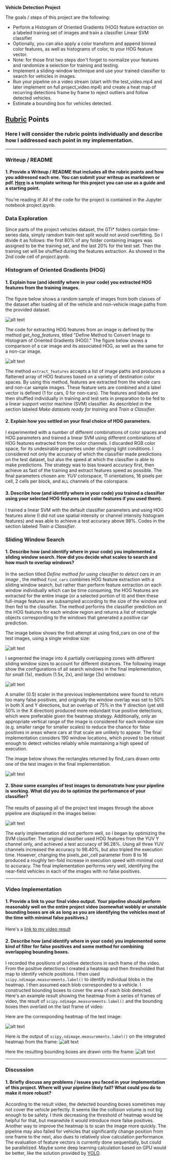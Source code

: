 **Vehicle Detection Project**

The goals / steps of this project are the following:

* Perform a Histogram of Oriented Gradients (HOG) feature extraction on a labeled training set of images and train a classifier Linear SVM classifier
* Optionally, you can also apply a color transform and append binned color features, as well as histograms of color, to your HOG feature vector. 
* Note: for those first two steps don't forget to normalize your features and randomize a selection for training and testing.
* Implement a sliding-window technique and use your trained classifier to search for vehicles in images.
* Run your pipeline on a video stream (start with the test_video.mp4 and later implement on full project_video.mp4) and create a heat map of recurring detections frame by frame to reject outliers and follow detected vehicles.
* Estimate a bounding box for vehicles detected.

[//]: # (Image References)
[image1]: ./output_images/car_non_car.png
[image2]: ./output_images/car_rectangles.png
[image3]: ./output_images/detected_rectangles.png
[image4]: ./output_images/heatmap1.png
[image5]: ./output_images/heatmap2.png
[image6]: ./output_images/hog.png
[image7]: ./output_images/label_rectangles.png
[image8]: ./output_images/labeled_heatmap.png
[image9]: ./output_images/searching_areas.png
[image10]: ./output_images/sliding_window_searching.png
[video1]: ./project_video_out.mp4

## [Rubric](https://review.udacity.com/#!/rubrics/513/view) Points
### Here I will consider the rubric points individually and describe how I addressed each point in my implementation.  

---
### Writeup / README

#### 1. Provide a Writeup / README that includes all the rubric points and how you addressed each one.  You can submit your writeup as markdown or pdf.  [Here](https://github.com/udacity/CarND-Vehicle-Detection/blob/master/writeup_template.md) is a template writeup for this project you can use as a guide and a starting point.  

You're reading it!
All of the code for the project is contained in the Jupyter notebook project.ipynb.

### Data Exploration

Since parts of the project vehicles dataset, the GTI* folders contain time-series data, simply ramdom train-test split would not
avoid overfitting.
So I divide it as follows: the first 80% of any folder containing images was assigned to be the training set, and the last 20% for the test set. Then the training set will be shuffled during the features extraction.
As showed in the 2nd code cell of *project.ipynb*.

### Histogram of Oriented Gradients (HOG)

#### 1. Explain how (and identify where in your code) you extracted HOG features from the training images.

The figure below shows a random sample of images from both classes of the dataset after loading all of the vehicle and non-vehicle image paths from the provided dataset. 

![alt text][image1]

The code for extracting HOG features from an image is defined by the method *get_hog_features*, titled "Define Method to Convert Image to Histogram of Oriented Gradients (HOG)." The figure below shows a comparison of a car image and its associated HOG, as well as the same for a non-car image.

![alt text][image6]

The method `extract_features` accepts a list of image paths and produces a flattened array of HOG features based on a variety of destination color spaces.
By using this method, features are extracted from the whole cars and non-car sample images.
These feature sets are combined and a label vector is defined (1 for cars, 0 for non-cars). The features and labels are then shuffled individually in training and test sets in preparation to be fed to a linear support vector machine (SVM) classifier. 
As describled in the section labeled *Make datasets ready for training* and *Train a Classifier*.


#### 2. Explain how you settled on your final choice of HOG parameters.
I experimented with a number of different combinations of color spaces and HOG parameters and trained a linear SVM using different combinations of HOG features extracted from the color channels. I discarded RGB color space, for its undesirable properties under changing light conditions. 
I considered not only the accuracy of which the classifier made predictions on the test dataset, but also the speed at which the classifier is able to make predictions. The strategy was to bias toward accuracy first, then achieve as fast of the training and extract features speed as possible.
The final parameters chosen are: *YUV* colorspace, 11 orientations, 16 pixels per cell, 2 cells per block, and `ALL` channels of the colorspace.

#### 3. Describe how (and identify where in your code) you trained a classifier using your selected HOG features (and color features if you used them).

I trained a linear SVM with the default classifier parameters and using HOG features alone (I did not use spatial intensity or channel intensity histogram features) and was able to achieve a test accuracy above 98%.
Codes in the section labeled *Train a Classifier*.

### Sliding Window Search

#### 1. Describe how (and identify where in your code) you implemented a sliding window search.  How did you decide what scales to search and how much to overlap windows?

In the section titled *Define method for using classifier to detect cars in an image* , the method `find_cars` combines HOG feature extraction with a sliding window search, but rather than perform feature extraction on each window individually which can be time consuming, the HOG features are extracted for the entire image (or a selected portion of it) and then these full-image features are subsampled according to the size of the window and then fed to the classifier. The method performs the classifier prediction on the HOG features for each window region and returns a list of rectangle objects corresponding to the windows that generated a positive car prediction.

The image below shows the first attempt at using find_cars on one of the test images, using a single window size:

![alt text][image2]

I segmented the image into 4 partially overlapping zones with different sliding window sizes to account for different distances.
The following image show the configurations of all search windows in the final implementation, for small (1x), medium (1.5x, 2x), and large (3x) windows:

![alt text][image9]

A smaller (0.5) scaler in the previous implementations were found to return too many false positives, and originally the window overlap was set to 50% in both X and Y directions, but an overlap of 75% in the Y direction (yet still 50% in the X direction) produced more redundant true positive detections, which were preferable given the heatmap strategy. Additionally, only an appropriate vertical range of the image is considered for each window size (e.g. smaller range for smaller scales) to reduce the chance for false positives in areas where cars at that scale are unlikely to appear. The final implementation considers 190 window locations, which proved to be robust enough to detect vehicles reliably while maintaining a high speed of execution.

The image below shows the rectangles returned by find_cars drawn onto one of the test images in the final implementation.

![alt text][image10]

#### 2. Show some examples of test images to demonstrate how your pipeline is working.  What did you do to optimize the performance of your classifier?

The results of passing all of the project test images through the above pipeline are displayed in the images below:

![alt text][image3]

The early implementation did not perform well, so I began by optimizing the SVM classifier. The original classifier used HOG features from the YUV Y channel only, and achieved a test accuracy of 96.28%. Using all three YUV channels increased the accuracy to 98.40%, but also tripled the execution time. However, changing the pixels_per_cell parameter from 8 to 16 produced a roughly ten-fold increase in execution speed with minimal cost to accuracy.
The final implementation performs very well, identifying the near-field vehicles in each of the images with no false positives.

---

### Video Implementation

#### 1. Provide a link to your final video output.  Your pipeline should perform reasonably well on the entire project video (somewhat wobbly or unstable bounding boxes are ok as long as you are identifying the vehicles most of the time with minimal false positives.)
Here's a [link to my video result](./project_video_out.mp4)


#### 2. Describe how (and identify where in your code) you implemented some kind of filter for false positives and some method for combining overlapping bounding boxes.

I recorded the positions of positive detections in each frame of the video.  From the positive detections I created a heatmap and then thresholded that map to identify vehicle positions.  I then used `scipy.ndimage.measurements.label()` to identify individual blobs in the heatmap.  I then assumed each blob corresponded to a vehicle.  I constructed bounding boxes to cover the area of each blob detected.  
Here's an example result showing the heatmap from a series of frames of video, the result of `scipy.ndimage.measurements.label()` and the bounding boxes then overlaid on the last frame of video:

Here are the corresponding heatmap of the test image:

![alt text][image4]

Here is the output of `scipy.ndimage.measurements.label()` on the integrated heatmap from the frame:
![alt text][image8]

Here the resulting bounding boxes are drawn onto the frame:
![alt text][image7]



---

### Discussion

#### 1. Briefly discuss any problems / issues you faced in your implementation of this project.  Where will your pipeline likely fail?  What could you do to make it more robust?

According to the result video, the detected bounding boxes sometimes may not cover the vehicle perfectly. It seems like the collision volume is not big enough to be safety.
I think decreasing the threshold of heatmap would be helpful for that, but meanwhile it would introduce more false positives.
Another way to improve the heatmap is to scan the image more quickly.
The pipeline may also failed for vehicles that significantly change position from one frame to the next, also dues to relatively slow calculation performance.
The evaluation of feature vectors is currently done sequentially, but could be parallelized.
Maybe some deep learning calculation based on GPU would be better, like the solution provided by [YOLO](https://pjreddie.com/darknet/yolo/).


